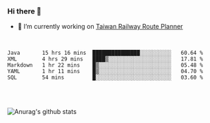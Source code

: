 ### Hi there 👋

- 🔭 I’m currently working on [Taiwan Railway Route Planner](https://github.com/Taiwan-Railway-Route-Planner)

<br/>

<!--START_SECTION:waka-->
```text
Java       15 hrs 16 mins  ███████████████░░░░░░░░░░   60.64 % 
XML        4 hrs 29 mins   ████▒░░░░░░░░░░░░░░░░░░░░   17.81 % 
Markdown   1 hr 22 mins    █▒░░░░░░░░░░░░░░░░░░░░░░░   05.48 % 
YAML       1 hr 11 mins    █▒░░░░░░░░░░░░░░░░░░░░░░░   04.70 % 
SQL        54 mins         █░░░░░░░░░░░░░░░░░░░░░░░░   03.60 % 
```
<!--END_SECTION:waka-->

<br/>
<br/>

![Anurag's github stats](https://github-readme-stats.vercel.app/api?username=DepickereSven&show_icons=true&theme=tokyonight)



<!--
**DepickereSven/DepickereSven** is a ✨ _special_ ✨ repository because its `README.md` (this file) appears on your GitHub profile.

Here are some ideas to get you started:

- 🔭 I’m currently working on ...
- 🌱 I’m currently learning ...
- 👯 I’m looking to collaborate on ...
- 🤔 I’m looking for help with ...
- 💬 Ask me about ...
- 📫 How to reach me: ...
- 😄 Pronouns: ...
- ⚡ Fun fact: ...
-->
